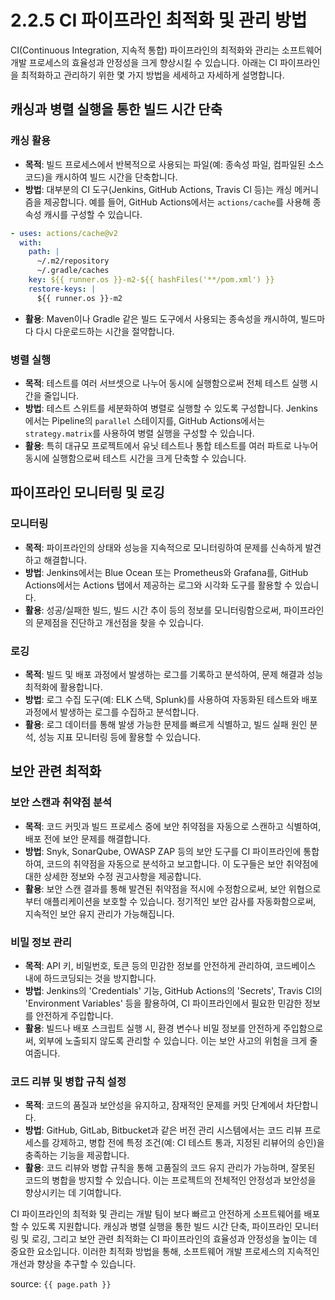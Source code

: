 # 2.2.5 CI 파이프라인 최적화 및 관리 방법

CI(Continuous Integration, 지속적 통합) 파이프라인의 최적화와 관리는 소프트웨어 개발 프로세스의 효율성과 안정성을 크게 향상시킬 수 있습니다.
아래는 CI 파이프라인을 최적화하고 관리하기 위한 몇 가지 방법을 세세하고 자세하게 설명합니다.

## 캐싱과 병렬 실행을 통한 빌드 시간 단축

### 캐싱 활용
- **목적**: 빌드 프로세스에서 반복적으로 사용되는 파일(예: 종속성 파일, 컴파일된 소스 코드)을 캐시하여 빌드 시간을 단축합니다.
- **방법**: 대부분의 CI 도구(Jenkins, GitHub Actions, Travis CI 등)는 캐싱 메커니즘을 제공합니다. 예를 들어, GitHub Actions에서는 `actions/cache`를 사용해 종속성 캐시를 구성할 수 있습니다.
```yaml
- uses: actions/cache@v2
  with:
    path: |
      ~/.m2/repository
      ~/.gradle/caches
    key: ${{ runner.os }}-m2-${{ hashFiles('**/pom.xml') }}
    restore-keys: |
      ${{ runner.os }}-m2
```
- **활용**: Maven이나 Gradle 같은 빌드 도구에서 사용되는 종속성을 캐시하여, 빌드마다 다시 다운로드하는 시간을 절약합니다.

### 병렬 실행
- **목적**: 테스트를 여러 서브셋으로 나누어 동시에 실행함으로써 전체 테스트 실행 시간을 줄입니다.
- **방법**: 테스트 스위트를 세분화하여 병렬로 실행할 수 있도록 구성합니다. Jenkins에서는 Pipeline의 `parallel` 스테이지를, GitHub Actions에서는 `strategy.matrix`를 사용하여 병렬 실행을 구성할 수 있습니다.
- **활용**: 특히 대규모 프로젝트에서 유닛 테스트나 통합 테스트를 여러 파트로 나누어 동시에 실행함으로써 테스트 시간을 크게 단축할 수 있습니다.

## 파이프라인 모니터링 및 로깅

### 모니터링
- **목적**: 파이프라인의 상태와 성능을 지속적으로 모니터링하여 문제를 신속하게 발견하고 해결합니다.
- **방법**: Jenkins에서는 Blue Ocean 또는 Prometheus와 Grafana를, GitHub Actions에서는 Actions 탭에서 제공하는 로그와 시각화 도구를 활용할 수 있습니다.
- **활용**: 성공/실패한 빌드, 빌드 시간 추이 등의 정보를 모니터링함으로써, 파이프라인의 문제점을 진단하고 개선점을 찾을 수 있습니다.

### 로깅
- **목적**: 빌드 및 배포 과정에서 발생하는 로그를 기록하고 분석하여, 문제 해결과 성능 최적화에 활용합니다.
- **방법**: 로그 수집 도구(예: ELK 스택, Splunk)를 사용하여 자동화된 테스트와 배포 과정에서 발생하는 로그를 수집하고 분석합니다.
- **활용**: 로그 데이터를 통해 발생 가능한 문제를 빠르게 식별하고, 빌드 실패 원인 분석, 성능 지표 모니터링 등에 활용할 수 있습니다.

## 보안 관련 최적화

### 보안 스캔과 취약점 분석
- **목적**: 코드 커밋과 빌드 프로세스 중에 보안 취약점을 자동으로 스캔하고 식별하여, 배포 전에 보안 문제를 해결합니다.
- **방법**: Snyk, SonarQube, OWASP ZAP 등의 보안 도구를 CI 파이프라인에 통합하여, 코드의 취약점을 자동으로 분석하고 보고합니다. 이 도구들은 보안 취약점에 대한 상세한 정보와 수정 권고사항을 제공합니다.
- **활용**: 보안 스캔 결과를 통해 발견된 취약점을 적시에 수정함으로써, 보안 위협으로부터 애플리케이션을 보호할 수 있습니다. 정기적인 보안 감사를 자동화함으로써, 지속적인 보안 유지 관리가 가능해집니다.

### 비밀 정보 관리
- **목적**: API 키, 비밀번호, 토큰 등의 민감한 정보를 안전하게 관리하여, 코드베이스 내에 하드코딩되는 것을 방지합니다.
- **방법**: Jenkins의 'Credentials' 기능, GitHub Actions의 'Secrets', Travis CI의 'Environment Variables' 등을 활용하여, CI 파이프라인에서 필요한 민감한 정보를 안전하게 주입합니다.
- **활용**: 빌드나 배포 스크립트 실행 시, 환경 변수나 비밀 정보를 안전하게 주입함으로써, 외부에 노출되지 않도록 관리할 수 있습니다. 이는 보안 사고의 위험을 크게 줄여줍니다.

### 코드 리뷰 및 병합 규칙 설정
- **목적**: 코드의 품질과 보안성을 유지하고, 잠재적인 문제를 커밋 단계에서 차단합니다.
- **방법**: GitHub, GitLab, Bitbucket과 같은 버전 관리 시스템에서는 코드 리뷰 프로세스를 강제하고, 병합 전에 특정 조건(예: CI 테스트 통과, 지정된 리뷰어의 승인)을 충족하는 기능을 제공합니다.
- **활용**: 코드 리뷰와 병합 규칙을 통해 고품질의 코드 유지 관리가 가능하며, 잘못된 코드의 병합을 방지할 수 있습니다. 이는 프로젝트의 전체적인 안정성과 보안성을 향상시키는 데 기여합니다.

CI 파이프라인의 최적화 및 관리는 개발 팀이 보다 빠르고 안전하게 소프트웨어를 배포할 수 있도록 지원합니다. 
캐싱과 병렬 실행을 통한 빌드 시간 단축, 파이프라인 모니터링 및 로깅, 그리고 보안 관련 최적화는 CI 파이프라인의 효율성과 안정성을 높이는 데 중요한 요소입니다. 
이러한 최적화 방법을 통해, 소프트웨어 개발 프로세스의 지속적인 개선과 향상을 추구할 수 있습니다.

source: `{{ page.path }}`
